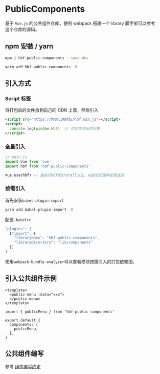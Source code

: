 # PublicComponents

基于 `Vue.js` 的公共组件仓库，使用 webpack 搭建一个 library 脚手架可以参考这个仓库的源码。

## npm 安裝 / yarn

```bash
npm i hbf-public-components --save-dev
```

```bash
yarn add hbf-public-components -D
```

## 引入方式

### Script 标签

将打包后的文件放到自己的 CDN 上面，然后引入

```html
<script src="https://你的CDN地址/hbf.min.js"></script>
<script>
  console.log(window.Hbf)  // 打印你导出的对象
</script>
```

### 全量引入

```javascript
// main.js
import Vue from 'vue'
import hbf from 'hbf-public-components'

Vue.use(hbf) // 会执行hbf的install方法，内部全部组件全局注册
```

### 按需引入

首先安装`babel-plugin-import`

```bash
yarn add babel-plugin-import -D
```

配置`.babelrc`

```javascript
"plugins": [
  ["import", {
    "libraryName": "hbf-public-components",
    "libraryDirectory": "lib/components"
  }]
]
```

使用`webpack-bundle-analyzer`可以查看模块按需引入的打包依赖图。

## 引入公共组件示例

```
<template>
  <public-menu :data="xxx">
  </public-menu>
</template>

import { publicMenu } from 'hbf-public-components'

export default {
  components: {
    publicMenu,
  },
}
```

## 公共组件编写

参考 [组件编写约定](https://github.com/huya-base-fed/public-components/blob/master/lib/README.md)
